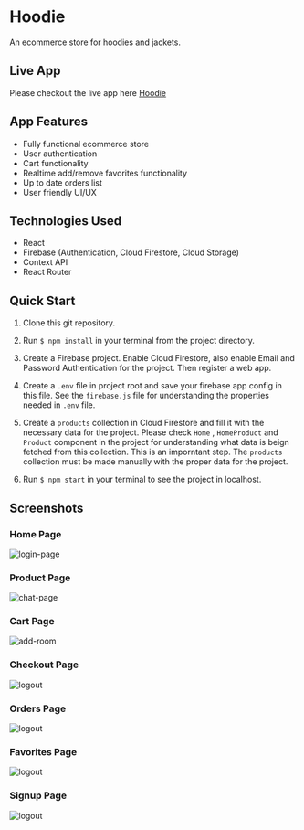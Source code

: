 # Hoodie

An ecommerce store for hoodies and jackets.

## Live App

Please checkout the live app here [Hoodie](https://hoodie-94315.web.app/)

## App Features

- Fully functional ecommerce store
- User authentication
- Cart functionality
- Realtime add/remove favorites functionality
- Up to date orders list
- User friendly UI/UX

## Technologies Used

- React
- Firebase (Authentication, Cloud Firestore, Cloud Storage)
- Context API
- React Router

## Quick Start

1. Clone this git repository.

2. Run `$ npm install` in your terminal from the project directory.

3. Create a Firebase project. Enable Cloud Firestore, also enable Email and Password Authentication for the project. Then register a web app.

4. Create a `.env` file in project root and save your firebase app config in this file. See the `firebase.js` file for understanding the properties needed in `.env` file.

5. Create a `products` collection in Cloud Firestore and fill it with the necessary data for the project. Please check `Home` , `HomeProduct` and `Product` component in the project for understanding what data is beign fetched from this collection. This is an imporntant step. The `products` collection must be made manually with the proper data for the project.

6. Run `$ npm start` in your terminal to see the project in localhost.

## Screenshots

### Home Page

![login-page](./screenshots/home.png)

### Product Page

![chat-page](./screenshots/product.png)

### Cart Page

![add-room](./screenshots/cart.png)

### Checkout Page

![logout](./screenshots/checkout.png)

### Orders Page

![logout](./screenshots/orders.png)

### Favorites Page

![logout](./screenshots/favorites.png)

### Signup Page

![logout](./screenshots/signup.png)
